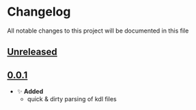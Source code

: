 # Changelog
All notable changes to this project will be documented in this file

[unreleased]: https://github.com/eugenesvk/kdl-test/compare/0.0.1...HEAD
## [Unreleased]
<!-- - ✨ __Added__ -->
  <!-- + new features -->
<!-- - Δ __Changed__ -->
  <!-- + changes in existing functionality -->
<!-- - 🐞 __Fixed__ -->
  <!-- + bug fixes -->
<!-- - 💩 __Deprecated__ -->
  <!-- + soon-to-be removed features -->
<!-- - 🗑️ __Removed__ -->
  <!-- + now removed features -->
<!-- - 🔒 __Security__ -->
  <!-- + vulnerabilities -->

[0.0.1]: https://github.com/eugenesvk/kdl-test/releases/tag/0.0.1
## [0.0.1]
- ✨ __Added__
  + quick & dirty parsing of kdl files
